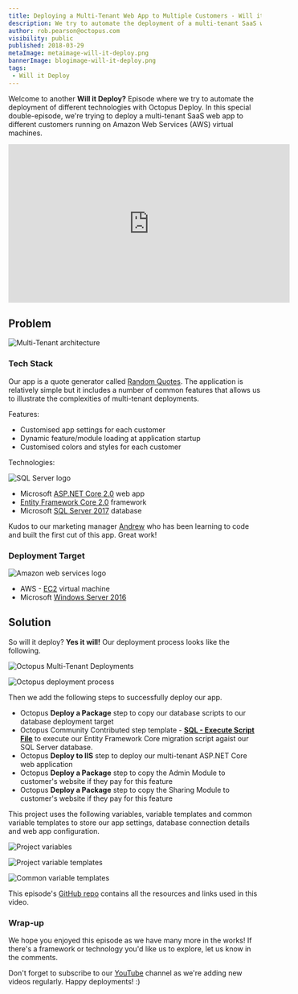 ```yaml
---
title: Deploying a Multi-Tenant Web App to Multiple Customers - Will it Deploy? Episode 5
description: We try to automate the deployment of a multi-tenant SaaS web app to different customers running on Amazon Web Services (AWS) virtual machines.
author: rob.pearson@octopus.com
visibility: public
published: 2018-03-29
metaImage: metaimage-will-it-deploy.png
bannerImage: blogimage-will-it-deploy.png
tags:
 - Will it Deploy
---
```


Welcome to another **Will it Deploy?** Episode where we try to automate the deployment of different technologies with Octopus Deploy. In this special double-episode, we're trying to deploy a multi-tenant SaaS web app to different customers running  on Amazon Web Services (AWS) virtual machines.

<iframe width="560" height="315" src="https://www.youtube.com/embed/KGqlKduFohI" frameborder="0" allow="autoplay; encrypted-media" allowfullscreen></iframe>

## Problem

![Multi-Tenant architecture](tenants-multipleapplication.png "width=500")

### Tech Stack

Our app is a quote generator called [Random Quotes](https://github.com/OctopusSamples/WillItDeploy-Episode005). The application is relatively simple but it includes a number of common features that allows us to illustrate the complexities of multi-tenant deployments.

Features:

* Customised app settings for each customer
* Dynamic feature/module loading at application startup
* Customised colors and styles for each customer

Technologies:

![SQL Server logo](sqlserver-logo.png "width=200")

* Microsoft [ASP.NET Core 2.0](https://docs.microsoft.com/en-us/aspnet/core/) web app
* [Entity Framework Core 2.0](https://docs.microsoft.com/en-us/ef/core/) framework
* Microsoft [SQL Server 2017](https://www.microsoft.com/en-au/sql-server/) database

Kudos to our marketing manager [Andrew](https://twitter.com/andrewmaherbne) who has been learning to code and built the first cut of this app. Great work! 

### Deployment Target

![Amazon web services logo](aws-logo.png "width=200")

* AWS - [EC2](https://aws.amazon.com/ec2) virtual machine 
* Microsoft [Windows Server 2016](https://www.microsoft.com/en-au/cloud-platform/windows-server)

## Solution

So will it deploy? **Yes it will!** Our deployment process looks like the following.

![Octopus Multi-Tenant Deployments](octopus-first-class-tenants.png "width=500")

![Octopus deployment process](deployment-process.png "width=500")

Then we add the following steps to successfully deploy our app.

- Octopus **Deploy a Package** step to copy our database scripts to our database deployment target
- Octopus Community Contributed step template -  **[SQL - Execute Script File](https://library.octopusdeploy.com/step-template/actiontemplate-sql-execute-script-file)** to execute our Entity Framework Core migration script agaist our SQL Server database. 
- Octopus **Deploy to IIS** step to deploy our multi-tenant ASP.NET Core web application
- Octopus **Deploy a Package** step to copy the Admin Module to customer's website if they pay for this feature
- Octopus **Deploy a Package** step to copy the Sharing Module to customer's website if they pay for this feature

This project uses the following variables, variable templates and common variable templates to store our app settings, database connection details and web app configuration.

![Project variables](project-variables.png "width=500")

![Project variable templates](project-variable-templates.png "width=500")

![Common variable templates](common-variable-templates.png "width=500")

This episode's [GitHub repo](https://github.com/OctopusSamples/WillItDeploy-Episode005) contains all the resources and links used in this video.

### Wrap-up

We hope you enjoyed this episode as we have many more in the works! If there's a framework or technology you'd like us to explore, let us know in the comments.

Don't forget to subscribe to our [YouTube](https://youtube.com/octopusdeploy) channel as we're adding new videos regularly. Happy deployments! :)
